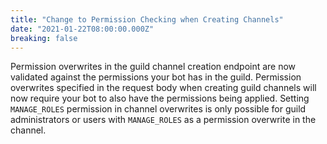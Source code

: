 ```yaml
---
title: "Change to Permission Checking when Creating Channels"
date: "2021-01-22T08:00:00.000Z"
breaking: false
---
```


Permission overwrites in the guild channel creation endpoint are now validated against the permissions your bot has in the guild. Permission overwrites specified in the request body when creating guild channels will now require your bot to also have the permissions being applied. Setting `MANAGE_ROLES` permission in channel overwrites is only possible for guild administrators or users with `MANAGE_ROLES` as a permission overwrite in the channel.
